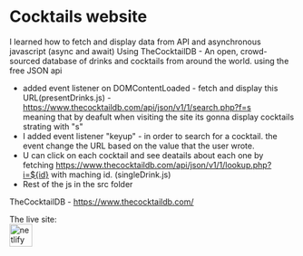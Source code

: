 # Cocktails website
I learned how to fetch and display data from API and asynchronous javascript (async and await) 
Using  TheCocktailDB - An open, crowd-sourced database of drinks and cocktails from around the world.  using the free JSON api

- added event listener on DOMContentLoaded - fetch and display this URL(presentDrinks.js) - https://www.thecocktaildb.com/api/json/v1/1/search.php?f=s </br>
 meaning that by deafult when visiting the site its gonna display cocktails strating with "s"
-  I added event listener "keyup" - in order to search for a cocktail. the event change the URL based on the value that the user wrote.
-  U can click on each cocktail and see deatails about each one by fetching https://www.thecocktaildb.com/api/json/v1/1/lookup.php?i=${id} with maching id. (singleDrink.js)
-  Rest of the  js in the src folder


TheCocktailDB - https://www.thecocktaildb.com/


The live site: </br>
<a href="https://shira-api-project.netlify.app/"><img src='https://cdn.jsdelivr.net/npm/simple-icons@3.0.1/icons/netlify.svg' alt='netlify' height='40'></a>
